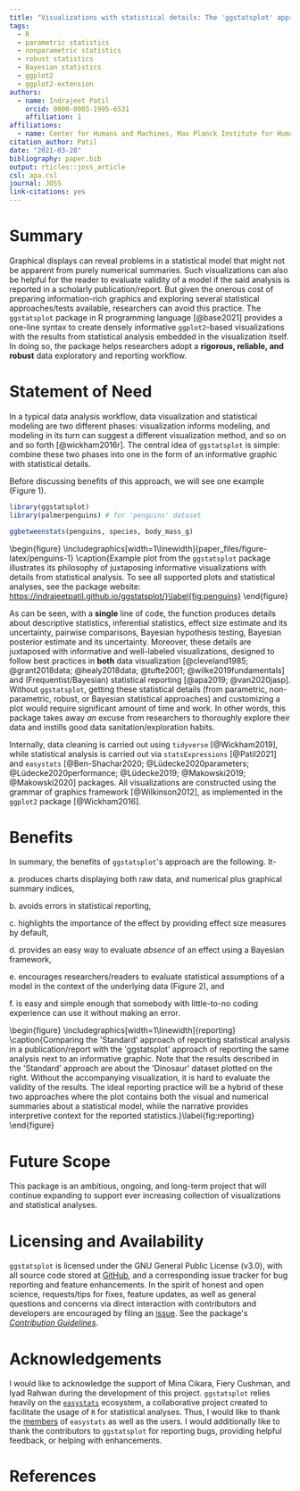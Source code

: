 ```yaml
---
title: "Visualizations with statistical details: The 'ggstatsplot' approach"
tags:
  - R
  - parametric statistics
  - nonparametric statistics
  - robust statistics
  - Bayesian statistics
  - ggplot2
  - ggplot2-extension
authors:
  - name: Indrajeet Patil
    orcid: 0000-0003-1995-6531
    affiliation: 1
affiliations:
  - name: Center for Humans and Machines, Max Planck Institute for Human Development, Berlin, Germany
citation_author: Patil
date: "2021-03-28"
bibliography: paper.bib
output: rticles::joss_article
csl: apa.csl
journal: JOSS
link-citations: yes
---
```




# Summary

Graphical displays can reveal problems in a statistical model that might not
be apparent from purely numerical summaries. Such visualizations can also be
helpful for the reader to evaluate validity of a model if the said analysis is
reported in a scholarly publication/report. But given the onerous cost of
preparing information-rich graphics and exploring several statistical
approaches/tests available, researchers can avoid this practice. The
`ggstatsplot` package in R programming language [@base2021] provides a one-line
syntax to create densely informative `ggplot2`-based visualizations with the
results from statistical analysis embedded in the visualization itself. In doing
so, the package helps researchers adopt a **rigorous, reliable, and robust**
data exploratory and reporting workflow.

# Statement of Need

<!-- Recent meta-research has revealed a number of problems plaguing the credibility -->
<!-- of scientific research (e.g., @chambers2019seven): findings are not replicable, -->
<!-- codes are computationally irreproducible, the statistical reporting is -->
<!-- inaccurate, the effects do not survive further robustness checks, etc. A *few* -->
<!-- of these problems can be alleviated simply by adopting good practices while -->
<!-- exploring (analyzing and visualizing) data and reporting results from -->
<!-- statistical analysis. This is where `ggstatsplot` comes in. -->

In a typical data analysis workflow, data visualization and statistical modeling
are two different phases: visualization informs modeling, and modeling in its
turn can suggest a different visualization method, and so on and so forth
[@wickham2016r]. The central idea of `ggstatsplot` is simple: combine these two
phases into one in the form of an informative graphic with statistical details.

Before discussing benefits of this approach, we will see one example (Figure 1).


```r
library(ggstatsplot)
library(palmerpenguins) # for 'penguins' dataset

ggbetweenstats(penguins, species, body_mass_g)
```

\begin{figure}
\includegraphics[width=1\linewidth]{paper_files/figure-latex/penguins-1} \caption{Example plot from the `ggstatsplot` package illustrates its philosophy of juxtaposing informative visualizations with details from statistical analysis. To see all supported plots and statistical analyses, see the package website: https://indrajeetpatil.github.io/ggstatsplot/}\label{fig:penguins}
\end{figure}

As can be seen, with a **single** line of code, the function produces details
about descriptive statistics, inferential statistics, effect size estimate and
its uncertainty, pairwise comparisons, Bayesian hypothesis testing, Bayesian
posterior estimate and its uncertainty. Moreover, these details are juxtaposed
with informative and well-labeled visualizations, designed to follow best
practices in **both** data visualization [@cleveland1985; @grant2018data;
@healy2018data; @tufte2001; @wilke2019fundamentals] and (Frequentist/Bayesian)
statistical reporting [@apa2019; @van2020jasp]. Without `ggstatsplot`, getting
these statistical details (from parametric, non-parametric, robust, or Bayesian
statistical approaches) and customizing a plot would require significant amount
of time and work. In other words, this package takes away *an* excuse from
researchers to thoroughly explore their data and instills good data
sanitation/exploration habits.

Internally, data cleaning is carried out using `tidyverse` [@Wickham2019], while
statistical analysis is carried out via `statsExpressions` [@Patil2021] and
`easystats` [@Ben-Shachar2020; @Lüdecke2020parameters;
@Lüdecke2020performance; @Lüdecke2019; @Makowski2019; @Makowski2020] packages.
All visualizations are constructed using the grammar of graphics framework
[@Wilkinson2012], as implemented in the `ggplot2` package [@Wickham2016].

# Benefits

In summary, the benefits of `ggstatsplot`'s approach are the following. It-

a. produces charts displaying both raw data, and numerical plus graphical
   summary indices,

b. avoids errors in statistical reporting,

c. highlights the importance of the effect by providing effect size measures by
   default,

d. provides an easy way to evaluate *absence* of an effect using a Bayesian
   framework,

e. encourages researchers/readers to evaluate statistical assumptions of a model
   in the context of the underlying data (Figure 2), and

f. is easy and simple enough that somebody with little-to-no coding experience
   can use it without making an error.

\begin{figure}
\includegraphics[width=1\linewidth]{reporting} \caption{Comparing the 'Standard' approach of reporting statistical analysis in a publication/report with the 'ggstatsplot' approach of reporting the same analysis next to an informative graphic. Note that the results described in the 'Standard' approach are about the 'Dinosaur' dataset plotted on the right. Without the accompanying visualization, it is hard to evaluate the validity of the results. The ideal reporting practice will be a hybrid of these two approaches where the plot contains both the visual and numerical summaries about a statistical model, while the narrative provides interpretive context for the reported statistics.}\label{fig:reporting}
\end{figure}

# Future Scope

This package is an ambitious, ongoing, and long-term project that will continue
expanding to support ever increasing collection of visualizations and
statistical analyses.

# Licensing and Availability

`ggstatsplot` is licensed under the GNU General Public License (v3.0), with all
source code stored at [GitHub](https://github.com/IndrajeetPatil/ggstatsplot/),
and a corresponding issue tracker for bug reporting and feature enhancements. In
the spirit of honest and open science, requests/tips for fixes, feature updates,
as well as general questions and concerns via direct interaction with
contributors and developers are encouraged by filing an
[issue](https://github.com/IndrajeetPatil/ggstatsplot/issues). See the package's
[*Contribution Guidelines*](https://indrajeetpatil.github.io/ggstatsplot/CONTRIBUTING.html).

# Acknowledgements

I would like to acknowledge the support of Mina Cikara, Fiery Cushman, and Iyad
Rahwan during the development of this project. `ggstatsplot` relies heavily on
the [`easystats`](https://github.com/easystats/easystats) ecosystem, a
collaborative project created to facilitate the usage of `R` for statistical
analyses. Thus, I would like to thank the
[members](https://github.com/orgs/easystats/people) of `easystats` as well as
the users. I would additionally like to thank the contributors to `ggstatsplot`
for reporting bugs, providing helpful feedback, or helping with enhancements.

# References

